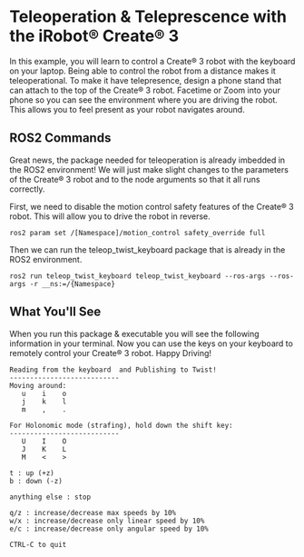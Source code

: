 # Teleoperation & Teleprescence with the iRobot® Create® 3

In this example, you will learn to control a Create® 3 robot with the keyboard on your laptop. Being able to control the robot from a distance makes it teleoperational. To make it have telepresence, design a phone stand that can attach to the top of the Create® 3 robot. Facetime or Zoom into your phone so you can see the environment where you are driving the robot. This allows you to feel present as your robot navigates around. 

## ROS2 Commands 

Great news, the package needed for teleoperation is already imbedded in the ROS2 environment! We will just make slight changes to the parameters of the Create® 3 robot and to the node arguments so that it all runs correctly. 

First, we need to disable the motion control safety features of the Create® 3 robot. This will allow you to drive the robot in reverse. 

```
ros2 param set /[Namespace]/motion_control safety_override full
```

Then we can run the teleop_twist_keyboard package that is already in the ROS2 environment. 

```
ros2 run teleop_twist_keyboard teleop_twist_keyboard --ros-args --ros-args -r __ns:=/{Namespace}
```

## What You'll See

When you run this package & executable you will see the following information in your terminal. Now you can use the keys on your keyboard to remotely control your Create® 3 robot. Happy Driving!

```
Reading from the keyboard  and Publishing to Twist!
---------------------------
Moving around:
   u    i    o
   j    k    l
   m    ,    .

For Holonomic mode (strafing), hold down the shift key:
---------------------------
   U    I    O
   J    K    L
   M    <    >

t : up (+z)
b : down (-z)

anything else : stop

q/z : increase/decrease max speeds by 10%
w/x : increase/decrease only linear speed by 10%
e/c : increase/decrease only angular speed by 10%

CTRL-C to quit
```
